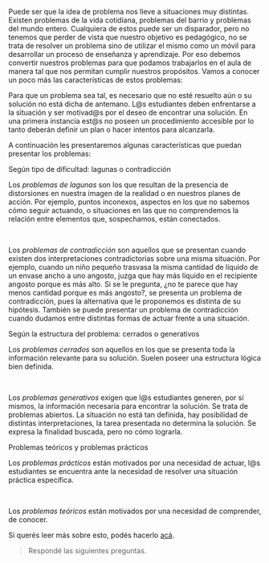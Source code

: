 Puede ser que la idea de problema nos lleve a situaciones muy distintas. Existen problemas de la vida cotidiana, problemas del barrio y problemas del mundo entero. Cualquiera de estos puede ser un disparador, pero no tenemos que perder de vista que nuestro objetivo es pedagógico, no se trata de resolver un problema sino de utilizar el mismo como un móvil para desarrollar un proceso de enseñanza y aprendizaje.
Por eso debemos convertir nuestros problemas para que podamos trabajarlos en el aula de manera tal que nos permitan cumplir nuestros propósitos. Vamos a conocer un poco más las características de estos problemas:

Para que un problema sea tal, es necesario que no esté resuelto aún o su solución no está dicha de antemano. L@s estudiantes deben enfrentarse a la situación y ser motivad@s por el deseo de encontrar una solución. En una primera instancia est@s no poseen un procedimiento accesible por lo tanto deberán definir un plan o hacer intentos para alcanzarla.

A continuación les presentaremos algunas características que puedan presentar los problemas:

<div>
  <div class="panel panel-default" style="width: 100%;">
    <div class="panel-heading">Según tipo de dificultad: lagunas o contradicción</div>
    <div class="panel-body">
      <p>Los <em>problemas de lagunas</em> son los que resultan de la presencia de distorsiones en nuestra imagen de la realidad o en nuestros planes de acción. Por ejemplo, puntos inconexos, aspectos en los que no sabemos cómo seguir actuando, o situaciones en las que no comprendemos la relación entre  elementos que, sospechamos, están conectados.</p>
      <br>
      <p>Los <em>problemas de contradicción</em> son aquellos que se presentan cuando existen dos interpretaciones contradictorias sobre una misma situación. Por ejemplo, cuando un niño pequeño trasvasa la misma cantidad de líquido de un envase ancho a uno angosto, juzga que hay más líquido en el recipiente angosto porque es más alto. Si se le pregunta, ¿no te parece que hay menos cantidad porque es más angosto?, se presenta un problema de contradicción, pues la alternativa que le proponemos es distinta de su hipótesis. También se puede presentar un problema de contradicción cuando dudamos  entre distintas formas de actuar frente a una situación.</p>
    </div>
  </div>
    
  <div class="panel panel-default" style="width: 100%;">
    <div class="panel-heading">Según la estructura del problema: cerrados o generativos</div>
    <div class="panel-body">
      <p>Los <em>problemas cerrados</em> son aquellos en los que  se  presenta toda la información relevante para su solución. Suelen poseer una estructura lógica bien definida.</p>
      <br>
      <p>Los <em>problemas generativos</em> exigen que l@s estudiantes generen, por sí mismos, la  información necesaria para encontrar la solución.
      Se trata de problemas abiertos. La situación no está tan definida, hay posibilidad de distintas interpretaciones, la tarea presentada no determina la solución. Se expresa la finalidad buscada, pero no  cómo lograrla.</p>
    </div>
  </div>
  
  <div class="panel panel-default" style="width: 100%;">
    <div class="panel-heading">Problemas teóricos y problemas prácticos</div>
    <div class="panel-body">
      <p>Los <em>problemas prácticos</em> están motivados por una necesidad de actuar, l@s estudiantes se encuentra ante la necesidad de resolver una situación práctica específica.</p>
      <br>
      <p>Los <em>problemas teóricos</em> están motivados por una necesidad de comprender, de conocer.</p>
    </div>
  </div>
</div>

Si querés leer más sobre esto, podés hacerlo [acá](https://drive.google.com/open?id=1gx4fgH9ZGg5mUq5pKgfV9lNfQEUuXSaL).

> Respondé las siguientes preguntas.
